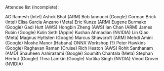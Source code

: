 Attendee list (incomplete):

AG Ramesh (Intel)
Ashok Bhat (ARM)
Bob Iannucci (Google)
Cormac Brick (Intel)
Elisa Garcia Anzano (Meta) 
Eric Kunze (ARM)
Eugene Burmako (Google)
Gadi Hutt (AWS)
Hongbin Zheng (AWS)
Ian Chan (ARM)
James Rubin (Google)
Kulin Seth (Apple)
Kushan Ahmadian (NVIDIA)
Lin Qiao (Meta)
Magnus Hyttsten (Google)
Marcus Shawcroft (ARM)
Mehdi Amini (Google)
Moshe Manor (Habana)
ONNX Workshop (?)
Peter Hawkins (Google)
Raghavan Raman (Cruise)
Rich Heaton (AWS)
Rohit Santhanam (AMD)
Shauheen Aahirazami (Google)
Soumith Chantala (Meta)
Stephan Herhut (Google)
Thea Lamkin (Google) 
Vartika Singh (NVDIA)
Vinod Grover (NVIDIA)
